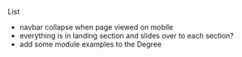 List

- navbar collapse when page viewed on mobile
- everything is in landing section and slides over to each section?
- add some module examples to the Degree